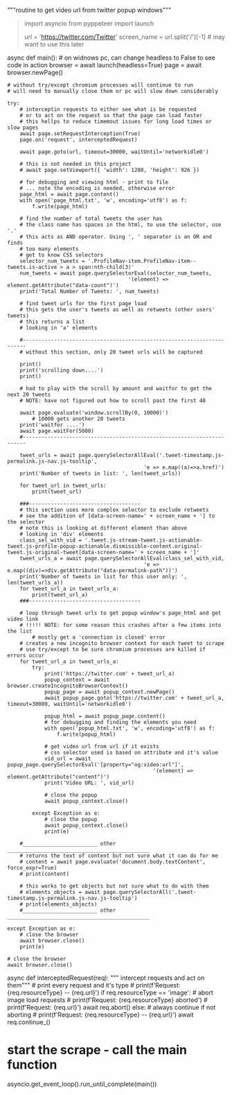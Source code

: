 """routine to get video url from twitter popup windows"""

>import asyncio
>from pyppeteer import launch
>
>url = 'https://twitter.com/Twitter'
screen_name = url.split('/')[-1] # may want to use this later

async def main():
    # on widnows pc, can change headless to False to see code in action
    browser = await launch(headless=True)
    page = await browser.newPage()

    # without try/except chromium processes will continue to run
    # will need to manually close them or pc will slow down considerably

    try:
        # interceptin requests to either see what is be requested
        # or to act on the request so that the page can load faster
        # this hellps to reduce timemout issues for long load times or slow pages
        await page.setRequestInterception(True)
        page.on('request', interceptedRequest)

        await page.goto(url, timeout=30000, waitUntil='networkidle0')

        # this is not needed in this project
        # await page.setViewport({ 'width': 1280, 'height': 926 })

        # for debugging and viewing html - print to file
        # ... note the encoding is needed, otherwise error
        page_html = await page.content()
        with open('page_html.txt', 'w', encoding='utf8') as f:
            f.write(page_html)

        # find the number of total tweets the user has
        # the class name has spaces in the html, to use the selector, use '.'
        # this acts as AND operator. Using ', ' separator is an OR and finds
        # too many elements
        # get to know CSS selectors
        selector_num_tweets = '.ProfileNav-item.ProfileNav-item--tweets.is-active > a > span:nth-child(3)'
        num_tweets = await page.querySelectorEval(selector_num_tweets,
                                           '(element) => element.getAttribute("data-count")')
        print('Total Number of Tweets: ', num_tweets)

        # find tweet urls for the first page load
        # this gets the user's tweets as well as retweets (other users' tweets)
        # this returns a list
        # looking in 'a' elements

        #-----------------------------------------------------------------------
        # without this section, only 20 tweet urls will be captured

        print()
        print('scrolling down....')
        print()

        # had to play with the scroll by amount and waitfor to get the next 20 tweets
        # NOTE: have not figured out how to scroll past the first 40

        await page.evaluate('window.scrollBy(0, 10000)')
            # 10000 gets another 20 tweets
        print('waitfor ....')
        await page.waitFor(5000)
        #-----------------------------------------------------------------------

        tweet_urls = await page.querySelectorAllEval('.tweet-timestamp.js-permalink.js-nav.js-tooltip',
                                                'e => e.map((a)=>a.href)')
        print('Number of tweets in list: ', len(tweet_urls))

        for tweet_url in tweet_urls:
            print(tweet_url)

        ###------------------------------------
        # this section uses more complex selector to exclude retweets
        # see the addition of [data-screen-name=' + screen_name + '] to the selector
        # note this is looking at different element than above
        # looking in 'div' elements
        class_sel_with_vid = '.tweet.js-stream-tweet.js-actionable-tweet.js-profile-popup-actionable.dismissible-content.original-tweet.js-original-tweet[data-screen-name=' + screen_name + ']'
        tweet_urls_a = await page.querySelectorAllEval(class_sel_with_vid,
                                                'e => e.map((div)=>div.getAttribute("data-permalink-path"))')
        print('Number of tweets in list for this user only: ', len(tweet_urls_a))
        for tweet_url_a in tweet_urls_a:
            print(tweet_url_a)
        ###------------------------------------

        # loop through tweet urls to get popup window's page_html and get video link
        # !!!!! NOTE: for some reason this crashes after a few items into the list
            # mostly get a 'connection is closed' error
        # creates a new incognito browser context for each tweet to scrape
        # use try/except to be sure chromium processes are killed if errors occur
        for tweet_url_a in tweet_urls_a:
            try:
                print('https://twitter.com' + tweet_url_a)
                popup_context = await browser.createIncognitoBrowserContext()
                popup_page = await popup_context.newPage()
                await popup_page.goto('https://twitter.com' + tweet_url_a, timeout=30000, waitUntil='networkidle0')

                popup_html = await popup_page.content()
                # for debugging and finding the elements you need
                with open('popup_html.txt', 'w', encoding='utf8') as f:
                    f.write(popup_html)

                # get video url from url if it exists
                # css selector used is based on attribute and it's value
                vid_url = await popup_page.querySelectorEval('[property="og:video:url"]',
                                                   '(element) => element.getAttribute("content")')
                print('Video URL: ', vid_url)

                # close the popup
                await popup_context.close()

            except Exception as e:
                # close the popup
                await popup_context.close()
                print(e)

        #________________________ other ______________________________________________
        # returns the text of content but not sure what it can do for me
        # content = await page.evaluate('document.body.textContent', force_expr=True)
        # print(content)

        # this works to get objects but not sure what to do with them
        # elements_objects = await page.querySelectorAll('.tweet-timestamp.js-permalink.js-nav.js-tooltip')
        # print(elements_objects)
        #________________________ other ______________________________________________

    except Exception as e:
        # close the browser
        await browser.close()
        print(e)

    # close the browser
    await browser.close()


async def interceptedRequest(req):
    """ intercept requests and act on them"""
    # print every request and it's type
    # print(f'Request: {req.resourceType} -- {req.url}')
    if req.resourceType == 'image':
    # abort image load requests
        # print(f'Request: {req.resourceType} aborted')
        # print(f'Request: {req.url}')
        await req.abort()
    else:
        # always continue if not aborting
        # print(f'Request: {req.resourceType} -- {req.url}')
        await req.continue_()

# start the scrape - call the main function
asyncio.get_event_loop().run_until_complete(main())
